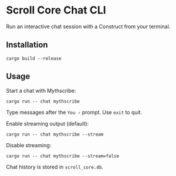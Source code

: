 # Scroll Core Chat CLI

Run an interactive chat session with a Construct from your terminal.

## Installation

```
cargo build --release
```

## Usage

Start a chat with Mythscribe:

```
cargo run -- chat mythscribe
```

Type messages after the `You ›` prompt. Use `exit` to quit.

Enable streaming output (default):

```
cargo run -- chat mythscribe --stream
```

Disable streaming:

```
cargo run -- chat mythscribe --stream=false
```

Chat history is stored in `scroll_core.db`.

